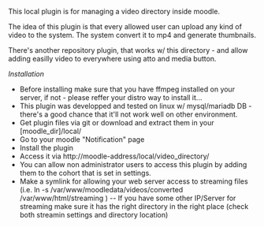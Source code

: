 This local plugin is for managing a video directory inside moodle.

The idea of this plugin is that every allowed user can upload any kind of video to the system. The system convert it to mp4 and generate thumbnails.

There's another repository plugin, that works w/ this directory - and allow adding easilly video to everywhere using atto and media button.

_Installation_

- Before installing make sure that you have ffmpeg installed on your server, if not - please reffer your distro way to install it...
- This plugin was developped and tested on linux w/ mysql/mariadb DB - there's a good chance that it'll not work well on other environment.
- Get plugin files via git or download and extract them in your [moodle_dir]/local/
- Go to your moodle "Notification" page
- Install the plugin
- Access it via http://moodle-address/local/video_directory/
- You can allow non administrator users to access this plugin by adding them to the cohort that is set in settings.
- Make a symlink for allowing your web server access to streaming files (i.e. ln -s /var/www/moodledata/videos/converted /var/www/html/streaming )
-- If you have some other IP/Server for streaming make sure it has the right directory in the right place (check both streamin settings and directory location)

